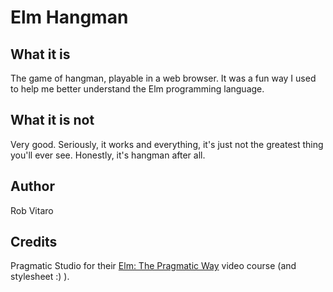 # Elm Hangman

## What it is
The game of hangman, playable in a web browser. It was a fun way I used to help me better understand the Elm programming language.

## What it is not
Very good.
Seriously, it works and everything, it's just not the greatest thing you'll ever see. Honestly, it's hangman after all.

## Author
Rob Vitaro

## Credits
Pragmatic Studio for their [Elm: The Pragmatic Way](https://pragmaticstudio.com/elm) video course (and stylesheet :) ).